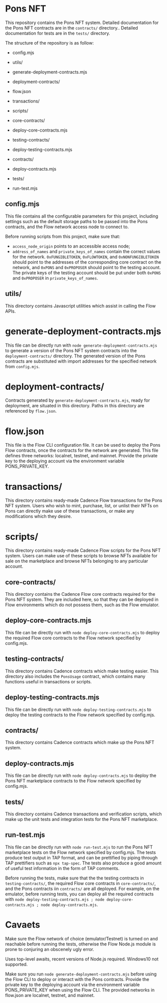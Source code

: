 # Pons NFT

This repository contains the Pons NFT system. Detailed documentation for the Pons NFT contracts are in the `contracts/` directory.. Detailed documentation for tests are in the `tests/` directory.

The structure of the repository is as follow:

- config.mjs
- utils/

- generate-deployment-contracts.mjs
- deployment-contracts/
- flow.json

- transactions/
- scripts/

- core-contracts/
- deploy-core-contracts.mjs

- testing-contracts/
- deploy-testing-contracts.mjs

- contracts/
- deploy-contracts.mjs

- tests/
- run-test.mjs


## config.mjs

This file contains all the configurable parameters for this project, including settings such as the default storage paths to be passed into the Pons contracts, and the Flow network access node to connect to.

Before running scripts from this project, make sure that:
- `access_node_origin` points to an accessible access node;
- `address_of_names` and `private_keys_of_names` contain the correct values for the network. `0xFUNGIBLETOKEN`, `0xFLOWTOKEN`, and `0xNONFUNGIBLETOKEN` should point to the addresses of the corresponding core contract on the network, and `0xPONS` and `0xPROPOSER` should point to the testing account. The private keys of the testing account should be put under both `0xPONS` and `0xPROPOSER` in `private_keys_of_names`.

## utils/

This directory contains Javascript utilities which assist in calling the Flow APIs.

# generate-deployment-contracts.mjs

This file can be directly run with `node generate-deployment-contracts.mjs` to generate a version of the Pons NFT system contracts into the `deployment-contracts/` directory. The generated version of the Pons contracts are substituted with import addresses for the specified network from `config.mjs`.

# deployment-contracts/

Contracts generated by `generate-deployment-contracts.mjs`, ready for deployment, are situated in this directory. Paths in this directory are referenced by `flow.json`.

# flow.json

This file is the Flow CLI configuration file. It can be used to deploy the Pons Flow contracts, once the contracts for the network are generated. This file defines three networks: localnet, testnet, and mainnet. Provide the private key to the deploying account via the environment variable PONS_PRIVATE_KEY.

# transactions/

This directory contains ready-made Cadence Flow transactions for the Pons NFT system.  Users who wish to mint, purchase, list, or unlist their NFTs on Pons can directly make use of these transactions, or make any modifications which they desire.

# scripts/

This directory contains ready-made Cadence Flow scripts for the Pons NFT system. Users can make use of these scripts to browse NFTs available for sale on the marketplace and browse NFTs belonging to any particular account.

## core-contracts/

This directory contains the Cadence Flow core contracts required for the Pons NFT system. They are included here, so that they can be deployed in Flow environments which do not possess them, such as the Flow emulator.

## deploy-core-contracts.mjs

This file can be directly run with `node deploy-core-contracts.mjs` to deploy the required Flow core contracts to the Flow network specified by config.mjs.

## testing-contracts/

This directory contains Cadence contracts which make testing easier. This directory also includes the `PonsUsage` contract, which contains many functions useful in transactions or scripts.

## deploy-testing-contracts.mjs

This file can be directly run with `node deploy-testing-contracts.mjs` to deploy the testing contracts to the Flow network specified by config.mjs.

## contracts/

This directory contains Cadence contracts which make up the Pons NFT system.

## deploy-contracts.mjs

This file can be directly run with `node deploy-contracts.mjs` to deploy the Pons NFT marketplace contracts to the Flow network specified by config.mjs.

## tests/

This directory contains Cadence transactions and verification scripts, which make up the unit tests and integration tests for the Pons NFT marketplace.

## run-test.mjs

This file can be directly run with `node run-test.mjs` to run the Pons NFT marketplace tests on the Flow network specified by config.mjs. The tests produce test output in TAP format, and can be prettified by piping through TAP prettifiers such as `npx tap-spec`. The tests also produce a good amount of useful test information in the form of TAP comments.

Before running the tests, make sure that the the testing contracts in `testing-contracts/`, the required Flow core contracts in `core-contracts/`, and the Pons contracts iin `contracts/` are all deployed. For example, on the emulator, before running tests, you can deploy all the required contracts with `node deploy-testing-contracts.mjs ; node deploy-core-contracts.mjs ; node deploy-contracts.mjs`.


# Cavaets

Make sure the Flow network of choice (emulator/Testnet) is turned on and reachable before running the tests, otherwise the Flow Node.js module is prone to conjuring an obscenely ugly error.

Uses top-level awaits, recent versions of Node.js required. Windows10 not supported.

Make sure you run `node generate-deployment-contracts.mjs` before using the Flow CLI to deploy or interact with the Pons contracts. Provide the private key to the deploying account via the environment variable PONS_PRIVATE_KEY when using the Flow CLI. The provided networks in flow.json are localnet, testnet, and mainnet.
